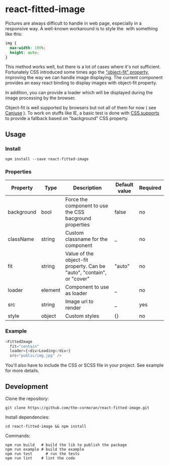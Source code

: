 # react-fitted-image

Pictures are always difficult to handle in web page, especially in a responsive way. A well-known workaround is to style the <img /> with something like this:
```css
img {
  max-width: 100%;
  height: auto;
}
```

This method works well, but there is a lot of cases where it's not sufficient. Fortunately CSS introduced some times ago the ["object-fit" property](https://developer.mozilla.org/fr/docs/Web/CSS/object-fit), improving the way we can handle image displaying.
The current component provides an easy react binding to display images with object-fit property.

In addition, you can provide a loader which will be displayed during the image processing by the browser.

Object-fit is well supported by browsers but not all of them for now ( see [Caniuse](http://caniuse.com/#feat=object-fit) ). To work on stuffs like IE, a basic test is done with [CSS.supports](https://developer.mozilla.org/en/docs/Web/API/CSS/supports) to provide a fallback based on "background" CSS property.

## Usage

### Install
```
npm install --save react-fitted-image
```

### Properties
|    Property    | Type |          Description          | Default value | Required |
| -------------  | ---- |          -----------          | ------------- | -------- |
| background     | bool | Force the component to use the CSS bacground properties | false | no |
| className      | string | Custom classname for the component | _ | no |
| fit            | string | Value of the object-fit property. Can be "auto", "contain", or "cover" | "auto" | no |
| loader         | element | Component to use as loader | _ | no |
| src            | string | Image url to render | _ | yes |
| style          | object | Custom styles | {} | no |

### Example
```javascript
<FittedImage
  fit="contain"
  loader={<div>Loading</div>}
  src="public/img.jpg" />
```

You'll also have to include the CSS or SCSS file in your project.
See example for more details.

## Development
Clone the repository:
```
git clone https://github.com/the-cormoran/react-fitted-image.git
```
Install dependencies:
```
cd react-fitted-image && npm install
```
Commands:
```shell
npm run build 	# build the lib to publish the package
npm run example # build the example
npm run test	  # run the tests
npm run lint    # lint the code
```
